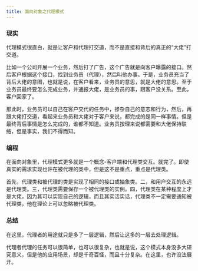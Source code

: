 ```yaml
---
title: 面向对象之代理模式
---
```


### 现实

代理模式很直白，就是让客户和代理打交道，而不是直接和背后的真正的“大佬”打交道。

比如一个公司开展一个业务，然后打了广告，这个广告就是向客户曝露的接口。然后客户根据这个接口，找到业务员（代理），然后叫他办事。于是，业务员充当了背后大佬的意图，也就是说，在客户看来，业务员的意思，就是大佬的意思。至于业务员最终要怎么完成业务，并通报大佬，是业务员的事，跟客户没关系。至此，客户回家了。

那此时，业务员可以自己在客户交代的任务中，掺杂自己的意志和行为，然后，再跟大佬打交道，看起来业务员和大佬对于客户来说，都完成的是同一样事情。但是最终背后事情是怎么完成的，谁都不知道。业务员按理来说都需要和大佬保持联络，但是事实，我们不得而知。

### 编程

在面向对象里，代理模式更多就是一个概念-客户端和代理类交互。就完了。即使真实的需求实现也许在被代理的类中，但是这不是重点，重点是代理类。

首先，代理类和被代理的类是实现了相同的接口或抽象类。二，和用户交互的永远是代理类。三，代理类需要保存一个被代理类的实例。四，代理类在某种程度上才是大佬，因为其可以实现自己的逻辑，而且其实活实话，代理类不一定需要通知被代理类，他在理论上可以忽略被代理类。

### 总结

在这里，代理者的用途就只是多了一层逻辑，然后让这多的一层去处理逻辑。

代理者代理的任务可以很简单，也可以很复杂，也就是说，这个模式本身没多大研究意义，但是他的应用场景，却是千奇百怪，而且十分复杂。在这里，也许没法展开。